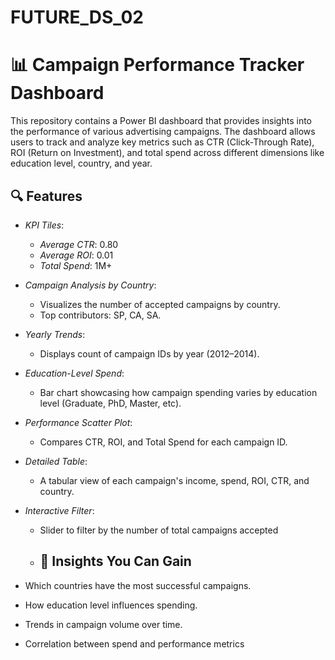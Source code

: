 # FUTURE_DS_02
# 📊 Campaign Performance Tracker Dashboard

This repository contains a Power BI dashboard that provides insights into the performance of various advertising campaigns. The dashboard allows users to track and analyze key metrics such as CTR (Click-Through Rate), ROI (Return on Investment), and total spend across different dimensions like education level, country, and year.

## 🔍 Features

- *KPI Tiles*: 
  - *Average CTR*: 0.80
  - *Average ROI*: 0.01
  - *Total Spend*: 1M+

- *Campaign Analysis by Country*:
  - Visualizes the number of accepted campaigns by country.
  - Top contributors: SP, CA, SA.

- *Yearly Trends*:
  - Displays count of campaign IDs by year (2012–2014).

- *Education-Level Spend*:
  - Bar chart showcasing how campaign spending varies by education level (Graduate, PhD, Master, etc).

- *Performance Scatter Plot*:
  - Compares CTR, ROI, and Total Spend for each campaign ID.

- *Detailed Table*:
  - A tabular view of each campaign's income, spend, ROI, CTR, and country.

- *Interactive Filter*:
  - Slider to filter by the number of total campaigns accepted
  - ## 🧠 Insights You Can Gain

- Which countries have the most successful campaigns.
- How education level influences spending.
- Trends in campaign volume over time.
- Correlation between spend and performance metrics

